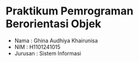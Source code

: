 # Praktikum Pemrograman Berorientasi Objek

- Nama      : Ghina Audhiya Khairunisa
- NIM       : H1101241015
- Jurusan   : Sistem Informasi
